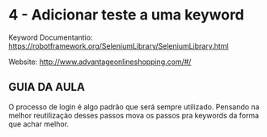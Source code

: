 # 4 - Adicionar teste a uma keyword

Keyword Documentantio: https://robotframework.org/SeleniumLibrary/SeleniumLibrary.html

Website: http://www.advantageonlineshopping.com/#/

## GUIA DA AULA
O processo de login é algo padrão que será sempre utilizado. Pensando na melhor reutilizaçào desses passos mova os passos pra keywords da forma que achar melhor.
